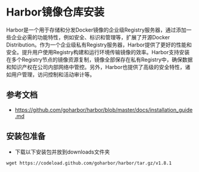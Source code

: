 # Harbor镜像仓库安装

Harbor是一个用于存储和分发Docker镜像的企业级Registry服务器，通过添加一些企业必需的功能特性，例如安全、标识和管理等，扩展了开源Docker Distribution。作为一个企业级私有Registry服务器，Harbor提供了更好的性能和安全。提升用户使用Registry构建和运行环境传输镜像的效率。Harbor支持安装在多个Registry节点的镜像资源复制，镜像全部保存在私有Registry中，确保数据和知识产权在公司内部网络中管控。另外，Harbor也提供了高级的安全特性，诸如用户管理，访问控制和活动审计等。

## 参考文档

- <https://github.com/goharbor/harbor/blob/master/docs/installation_guide.md>

## 安装包准备

- 下载以下安装包并放到downloads文件夹

```shell
wget https://codeload.github.com/goharbor/harbor/tar.gz/v1.8.1
```
